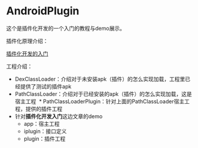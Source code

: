 # AndroidPlugin

这个是插件化开发的一个入门的教程与demo展示。

插件化原理介绍：

[插件化开发的入门](markdown/插件化开发的入门.md)


工程介绍：

* DexClassLoader：介绍对于未安装apk（插件）的怎么实现加载，工程里已经提供了测试的插件apk
* PathClassLoader：介绍对于已经安装的apk（插件）的怎么实现加载，这是宿主工程
  *  PathClassLoaderPlugin：针对上面的PathClassLoader宿主工程，提供的插件工程
* 针对**插件化开发入门**这边文章的demo
  * app：宿主工程
  * iplugin：接口定义
  * plugin：插件工程

